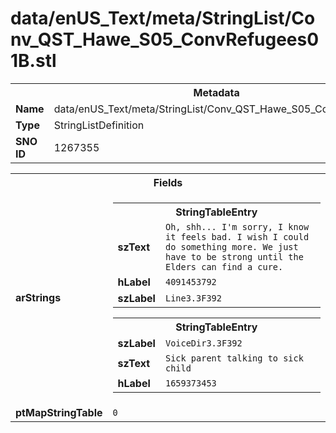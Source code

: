 <h1>data/enUS_Text/meta/StringList/Conv_QST_Hawe_S05_ConvRefugees01B.stl</h1><table><tr><th colspan="100%">Metadata</th></tr><tr><td><b>Name</b></td><td>data/enUS_Text/meta/StringList/Conv_QST_Hawe_S05_ConvRefugees01B.stl</td></tr><tr><td><b>Type</b></td><td>StringListDefinition</td></tr><tr><td><b>SNO ID</b></td><td>1267355</td></tr></table>

<table><tr><th colspan="100%">Fields</th></tr><tr><td><b>arStrings</b></td><td><table><tr><th colspan="100%">StringTableEntry</th></tr><tr><td><b>szText</b></td><td><code>Oh, shh... I'm sorry, I know it feels bad. I wish I could do something more. We just have to be strong until the Elders can find a cure.</code></td></tr><tr><td><b>hLabel</b></td><td><code>4091453792</code></td></tr><tr><td><b>szLabel</b></td><td><code>Line3.3F392</code></td></tr></table>


<table><tr><th colspan="100%">StringTableEntry</th></tr><tr><td><b>szLabel</b></td><td><code>VoiceDir3.3F392</code></td></tr><tr><td><b>szText</b></td><td><code>Sick parent talking to sick child</code></td></tr><tr><td><b>hLabel</b></td><td><code>1659373453</code></td></tr></table>


</td></tr><tr><td><b>ptMapStringTable</b></td><td><code>0</code></td></tr></table>

